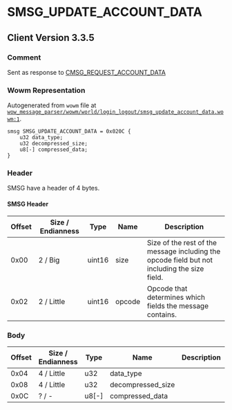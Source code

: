 # SMSG_UPDATE_ACCOUNT_DATA

## Client Version 3.3.5

### Comment

Sent as response to [CMSG_REQUEST_ACCOUNT_DATA](./cmsg_request_account_data.md)

### Wowm Representation

Autogenerated from `wowm` file at [`wow_message_parser/wowm/world/login_logout/smsg_update_account_data.wowm:1`](https://github.com/gtker/wow_messages/tree/main/wow_message_parser/wowm/world/login_logout/smsg_update_account_data.wowm#L1).
```rust,ignore
smsg SMSG_UPDATE_ACCOUNT_DATA = 0x020C {
    u32 data_type;
    u32 decompressed_size;
    u8[-] compressed_data;
}
```
### Header

SMSG have a header of 4 bytes.

#### SMSG Header

| Offset | Size / Endianness | Type   | Name   | Description |
| ------ | ----------------- | ------ | ------ | ----------- |
| 0x00   | 2 / Big           | uint16 | size   | Size of the rest of the message including the opcode field but not including the size field.|
| 0x02   | 2 / Little        | uint16 | opcode | Opcode that determines which fields the message contains.|

### Body

| Offset | Size / Endianness | Type | Name | Description | Comment |
| ------ | ----------------- | ---- | ---- | ----------- | ------- |
| 0x04 | 4 / Little | u32 | data_type |  |  |
| 0x08 | 4 / Little | u32 | decompressed_size |  |  |
| 0x0C | ? / - | u8[-] | compressed_data |  |  |

